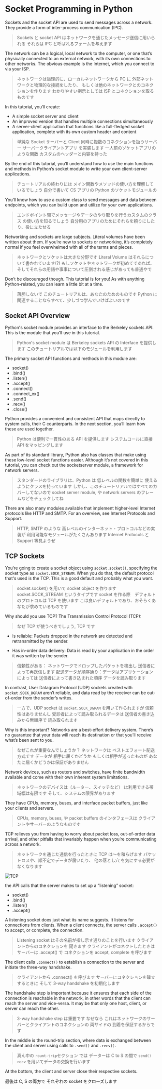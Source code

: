 # Socket Programming in Python

Sockets and the socket API are used to send messages across a network.
They provide a form of inter-process communication (IPC).

> Sockets と socket API はネットワークを通じたメッセージ送信に用いられる
> それらは IPC と呼ばれるフォームを与えます

The network can be a logical, local network to the computer,
or one that’s physically connected to an external network,
with its own connections to other networks.
The obvious example is the Internet, which you connect to via your ISP.

> ネットワークは論理的に、ローカルネットワークから PC に
> 外部ネットワークと物理的な接続をしたり、
> もしくは他のネットワークとのコネクションを作ります
> わかりやすい例示としては ISP とコネクションを取るものです

In this tutorial, you’ll create:

- A simple socket server and client
- An improved version that handles multiple connections simultaneously
- A server-client application that functions like a full-fledged socket
  application, complete with its own custom header and content

> 単純な Socket サーバーと Client
> 同時に複数のコネクションを扱うサーバー
> サーバークライアントアプリ を実装します
> 一人前のソケットアプリのような関数 カスタムのヘッダーと内容を持った

By the end of this tutorial, you’ll understand how to use the main
functions and methods in Python’s socket module to write your own
client-server applications.

> チュートリアルの終わりには
> メイン関数やメソッドの使い方を理解しているでしょう
> 自分で書いて CS アプリの Python のソケットモジュールの

You’ll know how to use a custom class to send messages and data between
endpoints, which you can build upon and utilize for your own applications.

> エンドポイント間でメッセージやデータのやり取りを行うカスタムのクラス
> の使い方を知るでしょう
> 自分用のアプリのためにそれらを頼りにしたり、役に立たせる

Networking and sockets are large subjects.
Literal volumes have been written about them.
If you’re new to sockets or networking,
it’s completely normal if you feel overwhelmed
with all of the terms and pieces.

> ネットワークとソケットは大きな分野です
> Literal Volume はそれらについて書かれています(?)
> もしソケットやネットワークが初めてであれば、
> そしてそれらの用語や事事について圧倒される感じがあっても普通やで

Don’t be discouraged though.
This tutorial is for you! As with anything Python-related,
you can learn a little bit at a time.

> 落胆しないで
> このチュートリアルは、あなたのためのものです
> Python に関連することならすべて、少しづつ学んでいけばよいのです

## Socket API Overview

Python's socket module provides an interface to the Berkeley sockets API.
This is the module that you'll use in this tutorial.

> Python's socket module は Berkeley sockets API の Interface を提供します
> このチュートリアルでは以下のモジュールを利用します

The primary socket API functions and methods in this module are:

- socket()
- .bind()
- .listen()
- .accept()
- .connect()
- .connect_ex()
- .send()
- .recv()
- .close()

Python provides a convenient and consistent API that maps directly
to system calls, their C counterparts.
In the next section, you’ll learn how these are used together.

> Python は便利で一貫性のある API を提供します
> システムコールに直接 API をマッピングします

As part of its standard library, Python also has classes that make using
these low-level socket functions easier.
Although it’s not covered in this tutorial, you can check out
the socketserver module, a framework for network servers.

> スタンダードのライブラリは、Python は 低レベルの関数を簡単に
> 使えるようにクラスを持っています
> しかし、このチュートリアルではすべてのカバーしてないので
> socket server module, や network servers のフレームなどをチェックしてね

There are also many modules available that implement higher-level Internet
protocols like HTTP and SMTP.
For an overview, see Internet Protocols and Support.

> HTTP, SMTP のような 高レベルのインターネット・プロトコルなどの実装が
> 利用可能なモジュールがたくさんあります
> Internet Protocols と Support 等見ようぜ

## TCP Sockets

You're going to create a socket object using `socket.socket()`,
specifying the socket type as `socket.SOCK_STREAM`.
When you do that, the default protocol that's used is the TCP.
This is a good default and probably what you want.

> socket.socket() を用いて socket object を作ります
> socket.SOCK_STREAM というタイプです
> socket を作る際　デフォルトのプロトコルは TCP を使います
> こは良いデフォルトであり、おそらくあなたが求めているものです

Why should you use TCP? The Transmission Control Protocol (TCP):

> なぜ TCP が使うべきでしょう, TCP です

- Is reliable: Packets dropped in the network are detected
  and retransmitted by the sender.

- Has in-order data delivery: Data is read by your application
  in the order it was written by the sender.

> 信頼性がある： ネットワークでドロップしたパケットを検出し
> 送信者によって再送信します
> 配送データが順序通り：データはアプリケーションによっては
> 送信者によって書き込まれた順序 データを読み取ります

In contrast, User Datagram Protocol (UDP) sockets created with
`socket.SOCK_DGRAM` aren’t reliable, and data read by the receiver
can be out-of-order from the sender’s writes.

> 一方で、UDP socket は `socket.SOCK_DGRAM` を用いて作られますが
> 信頼性はありませんし
> 受診者によって読み取られるデータは 送信者の書き込みから無順序で
> 読み取られます

Why is this important? Networks are a best-effort delivery system.
There’s no guarantee that your data will reach its destination
or that you’ll receive what’s been sent to you.

> なぜこれが重要なんでしょうか？
> ネットワークは ベストエフォート配送方式です
> データが 相手に届くかどうか もしくは相手が送ったものが
> あなたに届くかどうかは保証がありません

Network devices, such as routers and switches,
have finite bandwidth available and come with their own inherent
system limitations.

> ネットワークのデバイスは（ルーター、スイッチなど）
> は利用できる帯域幅は有限です そして、システムの限界があります

They have CPUs, memory, buses, and interface packet buffers,
just like your clients and servers.

> CPUs, memory, buses, や packet buffers のインタフェースは
> クライアントやサーバーのようなものです

TCP relieves you from having to worry about packet loss,
out-of-order data arrival, and other pitfalls that invariably happen
when you’re communicating across a network.

> ネットワークを通じた通信を行ったときに
> TCP は〜を和らげます パケットロスや、順不定でデータが届いたり、
> 他の落とし穴 を気にする必要がなくなります

![TCP](https://files.realpython.com/media/sockets-tcp-flow.1da426797e37.jpg)

the API calls that the server makes to set up a “listening” socket:

- socket()
- .bind()
- .listen()
- .accept()

A listening socket does just what its name suggests.
It listens for connections from clients.
When a client connects, the server calls `.accept()` to accept,
or complete, the connection.

> Listening socket はその名前が指し示す通りのことを行います
> クライアントからのコネクションを 聞きます
> クライアントがコネクトしたときは
> サーバーは .accept() で コネクションを accept, complete を呼びます

The client calls `.connect()` to establish a connection to the server
and initiate the three-way handshake.

> クライアントから .connect() を呼びます サーバーにコネクションを確立
> するときに そして 3-way handshake を初期化します

The handshake step is important because it ensures that each side
of the connection is reachable in the network,
in other words that the client can reach the server and vice-versa.
It may be that only one host, client, or server can reach the other.

> 3-way handshake step は重要です なぜなら
> これはネットワークのサーバーとクライアントのコネクションの
> 両サイドの 到着を保証するからです

In the middle is the round-trip section,
where data is exchanged between the client and server
using calls to `.send()` and `.recv()`.

> 真ん中の `rount-trip`セクション では
> データーは C to S の間で `send()` `recv` を用いてデータの交換を行います

At the bottom, the client and server close their respective sockets.

最後は C, S の両方で それぞれの socket をクローズします
